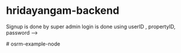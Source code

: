 # hridayangam-backend
Signup is done by super admin
login is done using 
userID , propertyID, password --> 

#   o s r m - e x a m p l e - n o d e  
 